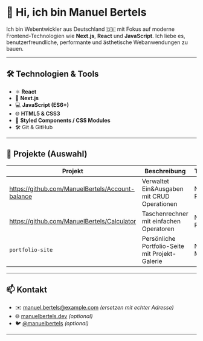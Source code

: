 # 👋 Hi, ich bin Manuel Bertels

Ich bin Webentwickler aus Deutschland 🇩🇪 mit Fokus auf moderne Frontend-Technologien wie **Next.js**, **React** und **JavaScript**. Ich liebe es, benutzerfreundliche, performante und ästhetische Webanwendungen zu bauen.

---

## 🛠️ Technologien & Tools

- ⚛️ **React**
- 🚀 **Next.js**
- 💻 **JavaScript (ES6+)**
- 🌐 **HTML5 & CSS3**
- 🎨 **Styled Components / CSS Modules**
- 🛠️ Git & GitHub

---

## 📂 Projekte (Auswahl)

| Projekt            | Beschreibung                                  | Technologien            |
|--------------------|-----------------------------------------------|--------------------------|
| https://github.com/ManuelBertels/Account-balance | Verwaltet Ein&Ausgaben mit CRUD Operationen     | Next.js, React, CSS      |
| https://github.com/ManuelBertels/Calculator | Taschenrechner mit einfachen Operatoren| Next.js, React, CSS|
| `portfolio-site`      | Persönliche Portfolio-Seite mit Projekt-Galerie | Next.js, CSS, Markdown   |

---


## 📫 Kontakt

- ✉️ manuel.bertels@example.com *(ersetzen mit echter Adresse)*
- 🌐 [manuelbertels.dev](https://manuelbertels.dev) *(optional)*
- 🐦 [@manuelbertels](https://twitter.com/manuelbertels) *(optional)*

---
